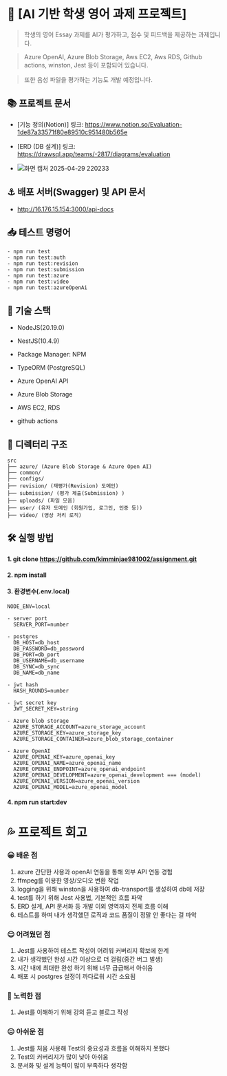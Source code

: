 # 💬 [AI 기반 학생 영어 과제 프로젝트]

> 학생의 영어 Essay 과제를 AI가 평가하고, 점수 및 피드백을 제공하는 과제입니다.

> Azure OpenAI, Azure Blob Storage, Aws EC2, Aws RDS, Github actions, winston, Jest 등이 포함되어 있습니다.

> 또한 음성 파일을 평가하는 기능도 개발 예정입니다.

## 📚 프로젝트 문서

- [기능 정의(Notion)] 링크: https://www.notion.so/Evaluation-1de87a33571f80e89510c951480b565e

- [ERD (DB 설계)] 링크: https://drawsql.app/teams/-2817/diagrams/evaluation

- ![화면 캡처 2025-04-29 220233](https://github.com/user-attachments/assets/dd989ab3-aec0-4eea-86b5-808eefaf95af)

## ⚓ 배포 서버(Swagger) 및 API 문서

- http://16.176.15.154:3000/api-docs

## 📥 테스트 명령어

```
- npm run test
- npm run test:auth
- npm run test:revision
- npm run test:submission
- npm run test:azure
- npm run test:video
- npm run test:azureOpenAi
```

## 🧱 기술 스택

- NodeJS(20.19.0)

- NestJS(10.4.9)

- Package Manager: NPM

- TypeORM (PostgreSQL)

- Azure OpenAI API

- Azure Blob Storage

- AWS EC2, RDS

- github actions

## 📁 디렉터리 구조

```
src
├── azure/ (Azure Blob Storage & Azure Open AI)
├── common/
├── configs/
├── revision/ (재평가(Revision) 도메인)
├── submission/ (평가 제출(Submission) )
├── uploads/ (파일 모음)
├── user/ (유저 도메인 (회원가입, 로그인, 인증 등))
├── video/ (영상 처리 로직)

```

## 🛠️ 실행 방법

#### 1. git clone https://github.com/kimminjae981002/assignment.git

#### 2. npm install

#### 3. 환경변수(.env.local)

```
NODE_ENV=local

- server port
  SERVER_PORT=number

- postgres
  DB_HOST=db_host
  DB_PASSWORD=db_password
  DB_PORT=db_port
  DB_USERNAME=db_username
  DB_SYNC=db_sync
  DB_NAME=db_name

- jwt hash
  HASH_ROUNDS=number

- jwt secret key
  JWT_SECRET_KEY=string

- Azure blob storage
  AZURE_STORAGE_ACCOUNT=azure_storage_account
  AZURE_STORAGE_KEY=azure_storage_key
  AZURE_STORAGE_CONTAINER=azure_blob_storage_container

- Azure OpenAI
  AZURE_OPENAI_KEY=azure_openai_key
  AZURE_OPENAI_NAME=azure_openai_name
  AZURE_OPENAI_ENDPOINT=azure_openai_endpoint
  AZURE_OPENAI_DEVELOPMENT=azure_openai_development === (model)
  AZURE_OPENAI_VERSION=azure_openai_version
  AZURE_OPENAI_MODEL=azure_openai_model
```

#### 4. npm run start:dev

# 💦 프로젝트 회고

### 😀 배운 점

1. azure 간단한 사용과 openAI 연동을 통해 외부 API 연동 경험
2. ffmpeg를 이용한 영상/오디오 변환 작업
3. logging을 위해 winston을 사용하여 db-transport를 생성하여 db에 저장
4. test를 하기 위해 Jest 사용법, 기본적인 흐름 파악
5. ERD 설계, API 문서화 등 개발 이외 영역까지 전체 흐름 이해
6. 테스트를 하며 내가 생각했던 로직과 코드 품질이 정말 안 좋다는 걸 파악

### 😌 어려웠던 점

1. Jest를 사용하여 테스트 작성이 어려워 커버리지 확보에 한계
2. 내가 생각했던 완성 시간 이상으로 더 걸림(중간 버그 발생)
3. 시간 내에 최대한 완성 하기 위해 너무 급급해서 아쉬움
4. 배포 시 postgres 설정이 까다로워 시간 소요됨

### 😬 노력한 점

1. Jest를 이해하기 위해 강의 듣고 블로그 작성

### 😖 아쉬운 점

1. Jest를 처음 사용해 Test의 중요성과 흐름을 이해하지 못했다
2. Test의 커버리지가 많이 낮아 아쉬움
3. 문서화 및 설계 능력이 많이 부족하다 생각함
